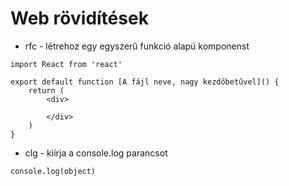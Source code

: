 # Web rövidítések

- rfc - létrehoz egy egyszerű funkció alapú komponenst

```
import React from 'react'

export default function [A fájl neve, nagy kezdőbetűvel]() {
    return (
        <div>

        </div>
    )
}
```

- clg - kiírja a console.log parancsot


```
console.log(object)
```